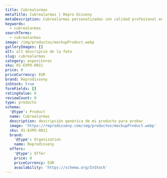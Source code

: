 ```yaml
---
title: Cubrealarmas
metaTitle: Cubrealarmas | Repro Disseny
metaDescription: Cubrealarmas personalizadas con calidad profesional en Cataluña.
keywords:
  - cubrealarmas
searchTerms:
  - cubrealarmas
image: /img/productos/mockupProduct.webp
galleryImages: []
alt: alt descripció de la foto
slug: cubrealarmas
category: expositores
sku: 01-EXPO-0011
price: 0
priceCurrency: EUR
brand: Reprodisseny
inStock: true
formFields: []
ratingValue: 0
reviewCount: 0
type: producto
schema:
  '@type': Product
  name: Cubrealarmas
  description: descripción genérica de mi producto para probar
  image: 'https://reprodisseny.com/img/productos/mockupProduct.webp'
  sku: 01-EXPO-0011
  brand:
    '@type': Organization
    name: Reprodisseny
  offers:
    '@type': Offer
    price: 0
    priceCurrency: EUR
    availability: 'https://schema.org/InStock'
---
```


